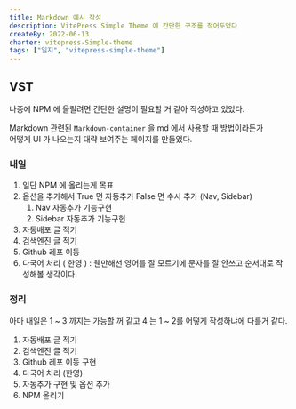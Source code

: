 ```yaml
---
title: Markdown 예시 작성
description: VitePress Simple Theme 에 간단한 구조를 적어두었다
createBy: 2022-06-13
charter: vitepress-Simple-theme
tags: ["일지", "vitepress-simple-theme"]
---
```


## VST

나중에 NPM 에 올릴려면 간단한 설명이 필요할 거 같아 작성하고 있었다.

Markdown 관련된 `Markdown-container` 을 md 에서 사용할 때 방법이라든가  
어떻게 UI 가 나오는지 대략 보여주는 페이지를 만들었다.

### 내일

1. 일단 NPM 에 올리는게 목표
2. 옵션을 추가해서 True 면 자동추가 False 면 수시 추가 (Nav, Sidebar)
    1. Nav 자동추가 기능구현
    2. Sidebar 자동추가 기능구현
3. 자동배포 글 적기
4. 검색엔진 글 적기
5. Github 레포 이동
6. 다국어 처리 ( 한영 ) : 웬만해선 영어를 잘 모르기에 문자를 잘 안쓰고 순서대로 작성해볼 생각이다.

### 정리

아마 내일은 1 ~ 3 까지는 가능할 꺼 같고 4 는 1 ~ 2를 어떻게 작성하냐에 다를거 같다.

1. 자동배포 글 적기
2. 검색엔진 글 적기
3. Github 레포 이동 구현
4. 다국어 처리 (한영)
5. 자동추가 구현 및 옵션 추가
6. NPM 올리기

